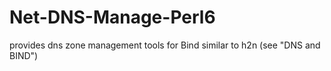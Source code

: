 # Net-DNS-Manage-Perl6
provides dns zone management tools for Bind similar to h2n (see "DNS and BIND")
